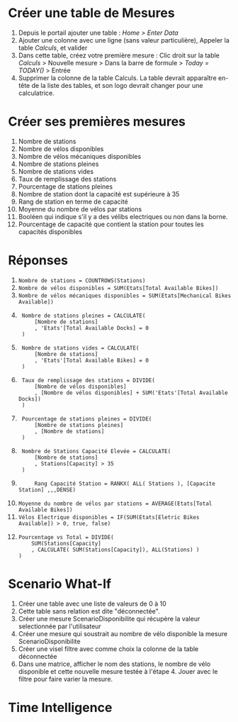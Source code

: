 # Créer une table de Mesures

1. Depuis le portail ajouter une table : _Home > Enter Data_
2. Ajouter une colonne avec une ligne (sans valeur particulière), Appeler la table _Calculs_, et valider
3. Dans cette table, créez votre première mesure : Clic droit sur la table _Calculs_ > Nouvelle mesure > Dans la barre de formule > _Today = TODAY()_ > Entrée
4. Supprimer la colonne de la table Calculs. La table devrait apparaître en-tête de la liste des tables, et son logo devrait changer pour une calculatrice.

# Créer ses premières mesures 

1. Nombre de stations
2. Nombre de vélos disponibles
3. Nombre de vélos mécaniques disponibles
4. Nombre de stations pleines
5. Nombre de stations vides
6. Taux de remplissage des stations
7. Pourcentage de stations pleines
8. Nombre de station dont la capacité est supérieure à 35
9. Rang de station en terme de capacité
10. Moyenne du nombre de vélos par stations
11. Booléen qui indique s'il y a des vélibs electriques ou non dans la borne.
12. Pourcentage de capacité que contient la station pour toutes les capacités disponibles

# Réponses
1. ```Nombre de stations = COUNTROWS(Stations)```
2. ```Nombre de vélos disponibles = SUM(Etats[Total Available Bikes])```
3. ```Nombre de vélos mécaniques disponibles = SUM(Etats[Mechanical Bikes Available])```
4. ```
    Nombre de stations pleines = CALCULATE(
        [Nombre de stations]
        , 'Etats'[Total Available Docks] = 0 
    )
5. ```
    Nombre de stations vides = CALCULATE(
        [Nombre de stations]
        , 'Etats'[Total Available Bikes] = 0 
    )
6. ```
    Taux de remplissage des stations = DIVIDE(
        [Nombre de vélos disponibles]
        , [Nombre de vélos disponibles] + SUM('Etats'[Total Available Docks])
    )

7. ```
    Pourcentage de stations pleines = DIVIDE(
        [Nombre de stations pleines]
        , [Nombre de stations]
    )

8. ```
    Nombre de Stations Capacité Elevée = CALCULATE(
        [Nombre de stations]
        , Stations[Capacity] > 35
    )

9. ``` Capacité Station = MAX(Stations[Capacity])
        Rang Capacité Station = RANKX( ALL( Stations ), [Capacite Station] ,,,DENSE)

10. ```Moyenne du nombre de vélos par stations = AVERAGE(Etats[Total Available Bikes])```
11. ```Vélos Electrique disponibles = IF(SUM(Etats[Eletric Bikes Available]) > 0, true, false)```
12. ```
    Pourcentage vs Total = DIVIDE(
        SUM(Stations[Capacity]
        , CALCULATE( SUM(Stations[Capacity]), ALL(Stations) )
    )

# Scenario What-If

1. Créer une table avec une liste de valeurs de 0 à 10
2. Cette table sans relation est dite "déconnectée". 
3. Créer une mesure ScenarioDisponibilite qui récupère la valeur selectionnée par l'utilisateur
4. Créer une mesure qui soustrait au nombre de vélo disponible la mesure ScenarioDisponibilite
5. Créer une visel filtre avec comme choix la colonne de la table déconnectée 
6. Dans une matrice, afficher le nom des stations, le nombre de vélo disponible et cette nouvelle mesure testée à l'étape 4. Jouer avec le filtre pour faire varier la mesure.

# Time Intelligence 
